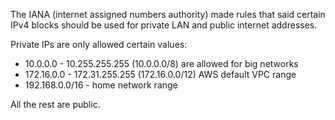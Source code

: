 The IANA (internet assigned numbers authority) made rules that said certain IPv4 blocks should be used for private LAN and public internet addresses.

Private IPs are only allowed certain values:
- 10.0.0.0 - 10.255.255.255 (10.0.0.0/8) are allowed for big networks
- 172.16.0.0 - 172.31.255.255 (172.16.0.0/12) AWS default VPC range
- 192.168.0.0/16 - home network range

All the rest are public.